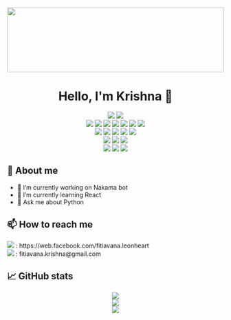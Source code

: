 <p align=center>
  <img src="https://readme-typing-svg.herokuapp.com?font=roboto+mono&color=%teal&size=20&center=true&vCenter=true&lines=Chatbot%2C%20Web%20scraping%2C%20Automation%3BPython%20is%20the%20best%E2%9D%A4%EF%B8%8F%E2%9D%A4%EF%B8%8F%E2%9D%A4%EF%B8%8F%3BLinux%F0%9F%90%A7%E2%9D%A4%EF%B8%8F%E2%9D%A4%EF%B8%8F%E2%9D%A4%EF%B8%8F" alt="">
</p>

<img src="https://raw.githubusercontent.com/matfantinel/matfantinel/master/waves.svg" width="100%" height="150">
<h1 align=center>
  Hello, I'm Krishna 👋
</h1>

<div align="center">
  <img src="https://img.shields.io/badge/-Chatbot-1BEFCF?style=for-the-badge&logo=chatbot&logoColor=FFFFFF"/>
  <img src="https://img.shields.io/badge/-Automation-35238D?style=for-the-badge&logo=chatbot&logoColor=FFFFFF"/>
  <br>
  <img src="https://img.shields.io/badge/-Python-396E9B?style=for-the-badge&logo=python&logoColor=FFFFFF"/>
  <img src="https://img.shields.io/badge/-HTML-E44D26?&style=for-the-badge&logo=html5&logoColor=FFFFFF"/>
  <img src="https://img.shields.io/badge/-CSS-42A5F5?&style=for-the-badge&logo=css3&logoColor=FFFFFF"/>
  <img src="https://img.shields.io/badge/-JavaScript-FFCA28?style=for-the-badge&logo=javascript&logoColor=3B3931"/>
  <img src="https://img.shields.io/badge/-PHP-1E87E3?style=for-the-badge&logo=php&logoColor=FFFFFF"/>
  <img src="https://img.shields.io/badge/-Java-E54C44?style=for-the-badge&logo=java&logoColor=FFFFFF"/>
  <img src="https://img.shields.io/badge/-Dart-00CBB2?style=for-the-badge&logo=dart&logoColor=FFFFFF"/>
  <br>
  <img src="https://img.shields.io/badge/-FastAPI-000?style=for-the-badge&logo=fastapi&logoColor=FFFFFF"/>
  <img src="https://img.shields.io/badge/-Flask-000?style=for-the-badge&logo=flask&logoColor=FFFFFF"/>
  <img src="https://img.shields.io/badge/-Symfony-000?style=for-the-badge&logo=symfony&logoColor=FFFFFF"/>
  <img src="https://img.shields.io/badge/-Selenium-16C636?style=for-the-badge&logo=selenium&logoColor=FFFFFF"/>
  <img src="https://img.shields.io/badge/-Playwright-1B1B1D?style=for-the-badge&logo=playwright&logoColor=FFFFFF"/>
  <br>
  <img src="https://img.shields.io/badge/-MongoDB-00E661?style=for-the-badge&logo=mongodb&logoColor=FFFFFF"/>
  <img src="https://img.shields.io/badge/-MySQL-005E86?style=for-the-badge&logo=mysql&logoColor=FFFFFF"/>
  <img src="https://img.shields.io/badge/-Oracle-F00000?style=for-the-badge&logo=oracle&logoColor=FFFFFF"/>
  <br>
  <img src="https://img.shields.io/badge/-Ubuntu-D64613?style=for-the-badge&logo=ubuntu&logoColor=FFFFFF"/>
  <img src="https://img.shields.io/badge/-Manjaro%20Linux-33B959?style=for-the-badge&logo=manjaro&logoColor=FFFFFF"/>
  <img src="https://img.shields.io/badge/-Windows-357EC7?style=for-the-badge&logo=windows&logoColor=FFFFFF"/>
</div>

## 📖 About me
- 🔭 I’m currently working on Nakama bot
- 🌱 I’m currently learning React
- 💬 Ask me about Python

## 📫 How to reach me
<a style="text-decoration: none;" href="https://web.facebook.com/fitiavana.leonheart">
  <img src="https://img.shields.io/badge/Facebook-%231877F2.svg?logo=Facebook&logoColor=white"> : https://web.facebook.com/fitiavana.leonheart
</a>
<br>
<a style="text-decoration: none;" href="mailto:fitiavana.krishna@gmail.com">
  <img src="https://img.shields.io/badge/Gmail-c5221e.svg?logo=Gmail&logoColor=white"> : fitiavana.krishna@gmail.com
</a>

## 📈 GitHub stats
<p align="center">
  <img src="https://github-readme-stats.vercel.app/api?username=krishna2206&count_private=true&show_icons=true&theme=tokyonight"><br>
  <img src="https://github-readme-streak-stats.herokuapp.com/?user=krishna2206&theme=tokyonight&hide_border=false"><br>
  <img src="https://github-readme-stats.vercel.app/api/top-langs/?username=krishna2206&layout=compact&theme=tokyonight&langs_count=8">
</p>

<!--
**krishna2206/krishna2206** is a ✨ _special_ ✨ repository because its `README.md` (this file) appears on your GitHub profile.

Here are some ideas to get you started:

- 🔭 I’m currently working on ...
- 🌱 I’m currently learning ...
- 👯 I’m looking to collaborate on ...
- 🤔 I’m looking for help with ...
- 💬 Ask me about ...
- 📫 How to reach me: ...
- 😄 Pronouns: ...
- ⚡ Fun fact: ...
-->
